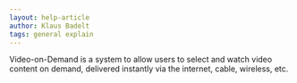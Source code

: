 ```yaml
---
layout: help-article
author: Klaus Badelt
tags: general explain
---
```

Video-on-Demand is a system to allow users to select and watch video content on demand, delivered instantly via the internet, cable, wireless, etc.
